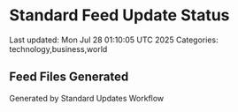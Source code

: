 # Standard Feed Update Status
Last updated: Mon Jul 28 01:10:05 UTC 2025
Categories: technology,business,world

## Feed Files Generated

Generated by Standard Updates Workflow
